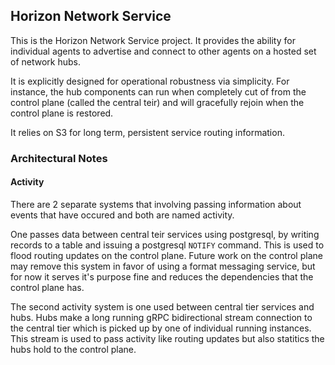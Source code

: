 ## Horizon Network Service

This is the Horizon Network Service project. It provides the ability for individual agents to advertise
and connect to other agents on a hosted set of network hubs.

It is explicitly designed for operational robustness via simplicity. For instance, the hub components can
run when completely cut of from the control plane (called the central teir) and will gracefully rejoin when
the control plane is restored.

It relies on S3 for long term, persistent service routing information.


### Architectural Notes

#### Activity

There are 2 separate systems that involving passing information about events that have occured and both are
named activity.

One passes data between central teir services using postgresql, by writing records to a table
and issuing a postgresql `NOTIFY` command. This is used to flood routing updates on the control plane.
Future work on the control plane may remove this system in favor of using a format messaging service, but
for now it serves it's purpose fine and reduces the dependencies that the control plane has.

The second activity system is one used between central tier services and hubs. Hubs make a long running
gRPC bidirectional stream connection to the central tier which is picked up by one of individual running
instances. This stream is used to pass activity like routing updates but also statitics the hubs hold to
the control plane.
